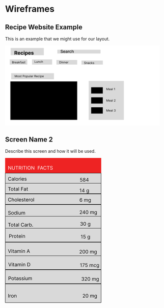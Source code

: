 # Wireframes

## Recipe Website Example

This is an example that we might use for our layout.

![Wireframe 1](./wireframeAmin.jpg)

## Screen Name 2

Describe this screen and how it will be used.

![Wireframe 2](./nutritionalFactsWireframe.png)
